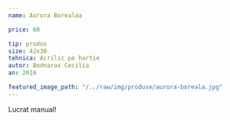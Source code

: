 ```yaml
---
name: Aurora Borealaa

price: 60

tip: produs
size: 42x30
tehnica: Acrilic pe hartie
autor: Bodnaras Cecilia
an: 2016

featured_image_path: "/../raw/img/produse/aurora-boreala.jpg"
---
```


Lucrat manual!
